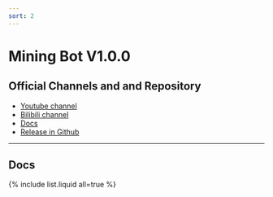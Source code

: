 ```yaml
---
sort: 2
---
```


# Mining Bot V1.0.0

## Official Channels and and Repository

- [Youtube channel](https://youtu.be/3VZR9TPbYsE)
- [Bilibili channel](https://www.bilibili.com/video/BV18z4y167ss) 
- [Docs](https://daemon-technologies.github.io/docs/) 
- [Release in Github](https://github.com/Daemon-Technologies/Mining-Bot/releases/tag/2.0.0) 

------

## Docs

{% include list.liquid all=true %}
